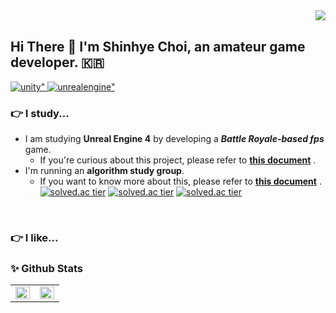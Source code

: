 <div align="right">
<a href="https://hits.seeyoufarm.com"><img src="https://hits.seeyoufarm.com/api/count/incr/badge.svg?url=https%3A%2F%2Fgithub.com%2Falgoribi&count_bg=%23323233&title_bg=%23D50505&icon=ghostery.svg&icon_color=%23DDDDDD&title=hits&edge_flat=false" align="right"/></a>
</div> 

<br/>

## Hi There 👋 I'm Shinhye Choi, an amateur game developer. 🇰🇷


<!--유니티-->
<a href="https://unity.com" target="_blank">
<img src=https://img.shields.io/badge/Unity-%2324292e.svg?&style=for-the-badge&logo=unity&logoColor=white alt=unity" />
</a>
<!--언리얼엔진-->
<a href="https://www.unrealengine.com/" target="_blank">
<img src=https://img.shields.io/badge/unrealengine-%23313131.svg?style=for-the-badge&logo=unrealengine&logoColor=white alt=unrealengine" />
</a>

### 👉 I study...
- I am studying **Unreal Engine 4** by developing a ***Battle Royale-based fps*** game.
  - If you're curious about this project, please refer to **[this document](https://github.com/algoribi/BattleRoyal/blob/main/README.md)** .
- I'm running an **algorithm study group**.
  - If you want to know more about this, please refer to **[this document](https://github.com/algoribi/algorithm-study)** .
[![solved.ac tier](http://mazassumnida.wtf/api/generate_badge?boj={cinema36d})](https://solved.ac/{cinema36d})
[![solved.ac tier](http://mazassumnida.wtf/api/v2/generate_badge?boj={cinema36d})](https://solved.ac/{cinema36d})
[![solved.ac tier](http://mazassumnida.wtf/api/mini/generate_badge?boj={cinema36d})](https://solved.ac/{cinema36d})

</br>

### 👉 I like...

### ✨ Github Stats

<table><tr><td valign="top" width="50%">
<img src="https://github-readme-stats.vercel.app/api?username=algoribi&show_icons=true&count_private=true&hide_border=true" align="left" style="width: 100%" />
</td><td valign="top" width="50%">
<img src="https://github-readme-stats.vercel.app/api/top-langs/?username=algoribi&hide_border=true&layout=compact" align="left" style="width: 100%" />
</td></tr></table>

<br/>

<!--
**algoribi/algoribi** is a ✨ _special_ ✨ repository because its `README.md` (this file) appears on your GitHub profile.

Here are some ideas to get you started:

- 🔭 I’m currently working on ...
- 🌱 I’m currently learning ...
- 👯 I’m looking to collaborate on ...
- 🤔 I’m looking for help with ...
- 💬 Ask me about ...
- 📫 How to reach me: ...
- 😄 Pronouns: ...
- ⚡ Fun fact: ...
-->
